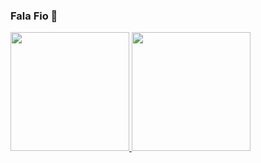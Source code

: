 ### Fala Fio 👋

 <div>
  <a href="https://github.com/SauloCav">
  <img height="190em" src="https://github-readme-stats.vercel.app/api?username=SauloCav&show_icons=true&theme=dark&include_all_commits=true&count_private=true"/>
  <img height="190em" src="https://github-readme-stats.vercel.app/api/top-langs/?username=SauloCav&layout=compact&langs_count=7&theme=dark"/>
</div>
